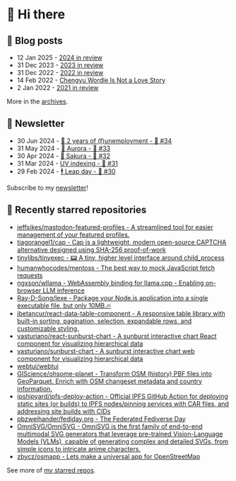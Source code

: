 # 👋 Hi there

## 📝 Blog posts

<!-- feed start -->
- 12 Jan 2025 - [2024 in review](https://cheeaun.com/blog/2025/01/2024-in-review/)
- 31 Dec 2023 - [2023 in review](https://cheeaun.com/blog/2023/12/2023-in-review/)
- 31 Dec 2022 - [2022 in review](https://cheeaun.com/blog/2022/12/2022-in-review/)
- 14 Feb 2022 - [Chengyu Wordle Is Not a Love Story](https://cheeaun.com/blog/2022/02/chengyu-wordle-is-not-a-love-story/)
- 2 Jan 2022 - [2021 in review](https://cheeaun.com/blog/2022/01/2021-in-review/)
<!-- feed end -->

More in the [archives](https://cheeaun.com/blog/archives/).

## 📰 Newsletter

<!-- newsletter start -->
- 30 Jun 2024 - [🎂 2 years of (f)unemployment - 🥫 #34](https://cheeaun.substack.com/p/2-years-of-funemployment-34)
- 31 May 2024 - [🌌 Aurora - 🥫 #33](https://cheeaun.substack.com/p/aurora-33)
- 30 Apr 2024 - [🌸 Sakura - 🥫 #32](https://cheeaun.substack.com/p/sakura-32)
- 31 Mar 2024 - [UV indexing - 🥫 #31](https://cheeaun.substack.com/p/uv-indexing-31)
- 29 Feb 2024 - [🕴️ Leap day - 🥫 #30](https://cheeaun.substack.com/p/leap-day-30)
<!-- newsletter end -->

Subscribe to my [newsletter](https://cheeaun.substack.com/)!

## 🌟 Recently starred repositories

<!-- starred repos start -->
- [jeffsikes/mastodon-featured-profiles - A streamlined tool for easier management of your featured profiles.](https://github.com/jeffsikes/mastodon-featured-profiles)
- [tiagorangel1/cap - Cap is a lightweight, modern open-source CAPTCHA alternative designed using SHA-256 proof-of-work](https://github.com/tiagorangel1/cap)
- [tinylibs/tinyexec - 📟 A tiny, higher level interface around child_process](https://github.com/tinylibs/tinyexec)
- [humanwhocodes/mentoss - The best way to mock JavaScript fetch requests](https://github.com/humanwhocodes/mentoss)
- [ngxson/wllama - WebAssembly binding for llama.cpp - Enabling on-browser LLM inference](https://github.com/ngxson/wllama)
- [Ray-D-Song/lexe - Package your Node.js application into a single executable file, but only 10MB.🔥](https://github.com/Ray-D-Song/lexe)
- [jbetancur/react-data-table-component - A responsive table library with built-in sorting, pagination, selection, expandable rows, and customizable styling.](https://github.com/jbetancur/react-data-table-component)
- [vasturiano/react-sunburst-chart - A sunburst interactive chart React component for visualizing hierarchical data](https://github.com/vasturiano/react-sunburst-chart)
- [vasturiano/sunburst-chart - A sunburst interactive chart web component for visualizing hierarchical data](https://github.com/vasturiano/sunburst-chart)
- [webtui/webtui](https://github.com/webtui/webtui)
- [GIScience/ohsome-planet - Transform OSM (history) PBF files into GeoParquet. Enrich with OSM changeset metadata and country information.](https://github.com/GIScience/ohsome-planet)
- [ipshipyard/ipfs-deploy-action - Official IPFS GitHub Action for deploying static sites (or builds) to IPFS nodes/pinning services with CAR files, and addressing site builds with CIDs](https://github.com/ipshipyard/ipfs-deploy-action)
- [pbzweihander/fediday.org - The Federated Fediverse Day](https://github.com/pbzweihander/fediday.org)
- [OmniSVG/OmniSVG - OmniSVG is the first family of end-to-end multimodal SVG generators that leverage pre-trained Vision-Language Models (VLMs), capable of generating complex and detailed SVGs, from simple icons to intricate anime characters.](https://github.com/OmniSVG/OmniSVG)
- [zbycz/osmapp - Lets make a universal app for OpenStreetMap](https://github.com/zbycz/osmapp)
<!-- starred repos end -->

See more of [my starred repos](https://github.com/stars/cheeaun/).
